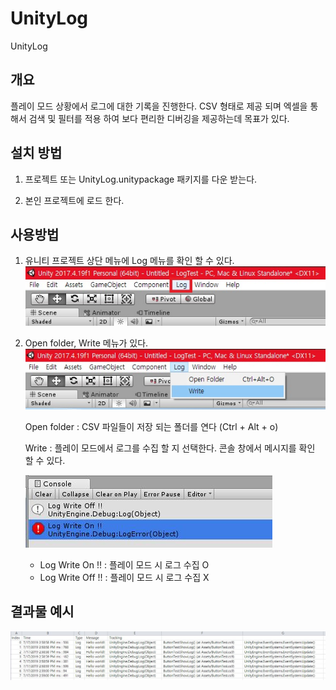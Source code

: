 # UnityLog
UnityLog

## 개요

플레이 모드 상황에서 로그에 대한 기록을 진행한다.
CSV 형태로 제공 되며 엑셀을 통해서 검색 및 필터를 적용 하여 보다 편리한 디버깅을 제공하는데 목표가 있다.

## 설치 방법

1. 프로젝트 또는 UnityLog.unitypackage 패키지를 다운 받는다.

2. 본인 프로젝트에 로드 한다.

## 사용방법

1. 유니티 프로젝트 상단 메뉴에 Log 메뉴를 확인 할 수 있다.
![first](Images/sample.jpg)

2. Open folder, Write 메뉴가 있다.
![first](Images/sample2.jpg)


    Open folder : CSV 파일들이 저장 되는 폴더를 연다 (Ctrl + Alt + o)

    Write : 플레이 모드에서 로그를 수집 할 지 선택한다. 콘솔 창에서 메시지를 확인 할 수 있다.

    ![first](Images/sample4.JPG)
    - Log Write On !! : 플레이 모드 시 로그 수집 O
    - Log Write Off !! : 플레이 모드 시 로그 수집 X

## 결과물 예시

![Result](Images/sample3.jpg)
